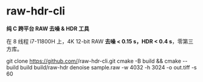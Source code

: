 # raw-hdr-cli  
**纯 C 跨平台 RAW 去噪 & HDR 工具**

在 8 线程 i7-11800H 上，4K 12-bit RAW **去噪 < 0.15 s，HDR < 0.4 s**，零第三方库。

git clone https://github.com/<your-name>/raw-hdr-cli.git
cmake -B build && cmake --build build
build/raw-hdr denoise sample.raw -w 4032 -h 3024 -o out.tiff -s 60